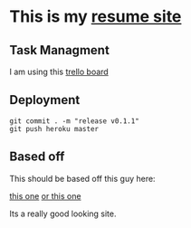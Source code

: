 # This is my [resume site](http://www.jessekoconnor.com)


## Task Managment

I am using this [trello board](https://trello.com/b/9MGYGgeR/resume-site)

## Deployment

```
git commit . -m "release v0.1.1"
git push heroku master
```

## Based off

This should be based off this guy here:

[this one](http://www.wix.com/website-template/view/html/1885?originUrl=http%3A%2F%2Fwww.wix.com%2Fwebsite%2Ftemplates%2Fhtml%2Fportfolio-cv%2F1&bookName=&galleryDocIndex=0&category=portfolio-cv)
[or this one](http://www.wix.com/website-template/view/html/1732?originUrl=http%3A%2F%2Fwww.wix.com%2Fwebsite%2Ftemplates%2Fhtml%2Fmost-popular%2F1&bookName=&galleryDocIndex=0&category=most-popular)

Its a really good looking site. 

